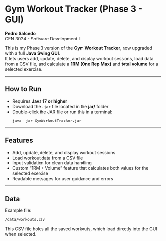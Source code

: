 # Gym Workout Tracker (Phase 3 - GUI)
**Pedro Salcedo**  
CEN 3024 - Software Development I  

This is my Phase 3 version of the **Gym Workout Tracker**, now upgraded with a full **Java Swing GUI**.  
It lets users add, update, delete, and display workout sessions, load data from a CSV file, and calculate a **1RM (One Rep Max)** and **total volume** for a selected exercise.

---

## How to Run
- Requires **Java 17 or higher**
- Download the `.jar` file located in the **jar/** folder  
- Double-click the JAR file or run this in a terminal:
  ```
  java -jar GymWorkoutTracker.jar
  ```

---

## Features
- Add, update, delete, and display workout sessions  
- Load workout data from a CSV file  
- Input validation for clean data handling  
- Custom “1RM + Volume” feature that calculates both values for the selected exercise  
- Readable messages for user guidance and errors  

---

## Data
Example file:  
```
/data/workouts.csv
```

This CSV file holds all the saved workouts, which load directly into the GUI when selected.

